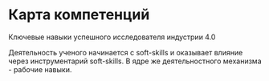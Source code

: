 # Карта компетенций

Ключевые навыки успешного исследователя индустрии 4.0

Деятельность ученого начинается с soft-skills и оказывает влияние через инструментарий soft-skills.
В ядре же деятельностного механизма - рабочие навыки.
